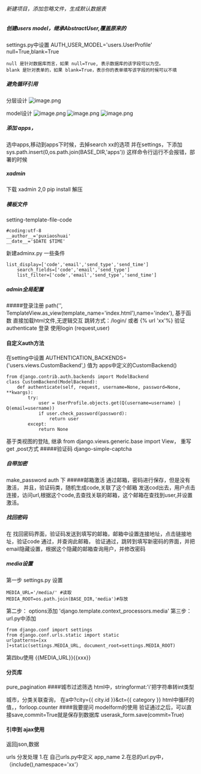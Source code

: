 ###### 新建项目，添加忽略文件，生成默认数据表
##### 创建users  model，继承AbstractUser,覆盖原来的
 settings.py中设置  AUTH_USER_MODEL='users.UserProfile'
 null=True,blank=True
 ```
null 是针对数据库而言，如果 null=True, 表示数据库的该字段可以为空。
blank 是针对表单的，如果 blank=True，表示你的表单填写该字段的时候可以不填
```
##### 避免循环引用
分层设计
![image.png](https://upload-images.jianshu.io/upload_images/4908477-b1fb780f8a2bcc7b.png?imageMogr2/auto-orient/strip%7CimageView2/2/w/400)

model设计
![image.png](https://upload-images.jianshu.io/upload_images/4908477-05cfeeabd121631b.png?imageMogr2/auto-orient/strip%7CimageView2/2/w/400)
![image.png](https://upload-images.jianshu.io/upload_images/4908477-615e2876300659dc.png?imageMogr2/auto-orient/strip%7CimageView2/2/w/400)
![image.png](https://upload-images.jianshu.io/upload_images/4908477-cb14ea14d217807e.png?imageMogr2/auto-orient/strip%7CimageView2/2/w/400)
##### 添加 apps，
选中apps,移动到apps下时候，去掉search xx的选项
并在settings，下添加sys.path.insert(0,os.path.join(BASE_DIR,'apps'))
这样命令行运行不会报错，部署的时候
##### xadmin
下载 xadmin 2,0   pip install 解压
##### 模板文件
setting-template-file-code  
```
#coding:utf-8
__author__='puxiaoshuai'
__date__='$DATE $TIME'

```
新建adminx.py
一些条件
```
list_display=['code','email','send_type','send_time']
    search_fields=['code','email','send_type']
    list_filter=['code','email','send_type','send_time']
```
##### admin全局配置
#####登录注册
path('', TemplateView.as_view(template_name='index.html'),name='index'),
基于函数
直接加载html文件,无逻辑交互
跳转方式：/login/   或者 {% url 'xx'%}
验证 authenticate
登录  使用login (request,user)
#### 自定义auth方法
在setting中设置 
AUTHENTICATION_BACKENDS= ('users.views.CustomBackend',)
值为 apps中定义的CustomBackend()
```
from django.contrib.auth.backends import ModelBackend
class CustomBackend(ModelBackend):
    def authenticate(self, request, username=None, password=None, **kwargs):
        try:
            user = UserProfile.objects.get(Q(username=username) | Q(email=username))
            if user.check_password(password):
                return user
        except:
            return None
```
基于类视图的登陆,
继承 from django.views.generic.base import  View，
重写 get ,post方式
#####验证码  django-simple-captcha
##### 自带加密
make_password  auth 下
#####邮箱激活
通过邮箱，密码进行保存，但是没有激活， 并且，验证码类，随机生成code,关联了这个邮箱
发送cod出去，用户点击连接，访问url,根据这个code,去查找关联的邮箱，这个邮箱在查找到user,并设置激活。
##### 找回密码
在 找回密码界面，验证码发送到填写的邮箱，邮箱中设置连接地址，点击链接地址，验证code 通过，并查询此邮箱，
验证通过，跳转到填写新密码的界面，并把email隐藏设置，根据这个隐藏的邮箱查询用户，并修改密码
##### media设置
第一步
settings.py 设置
 ```angular2html
MEDIA_URL='/media/' #读取
MEDIA_ROOT=os.path.join(BASE_DIR,'media')#存放
```
第二步：
options添加   'django.template.context_processors.media'
第三步：
url.py中添加
```angular2html
from django.conf import settings
from django.conf.urls.static import static
urlpatterns=[xx
]+static(settings.MEDIA_URL, document_root=settings.MEDIA_ROOT)
```
第四bu使用
{{MEDIA_URL}}{{xxx}}
#### 分页库
pure_pagination
####城市过滤筛选
 html中，stringformat:'i'把字符串转int类型
 
 城市，分类关联查询，  在a中?city={{ city.id }}&ct={{ category }}
 html中循环的值，，forloop.counter 
 ####我要提问
 modelform的使用
 验证通过之后，可以直接save,commit=True就是保存到数据库
 userask_form.save(commit=True)
 #### 引申到 ajax使用
 返回json,数据
 
 urls 分发处理
 1.在 自己urls.py中定义 app_name
 2.在总的url.py中，（include(),namespace='xx'）




